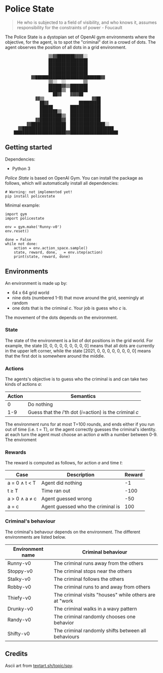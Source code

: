 # Police State

> He who is subjected to a field of visibility, and who knows it, assumes responsibility for the constraints of power - Foucault

The Police State is a dystopian set of OpenAI gym environments where the objective, for the agent, is to spot the "criminal" dot in a crowd of dots. The agent observes the position of all dots in a grid environment.

```
                    ▒▒▓▓████████▓▓▓▓░░                  
                    ██████████████████                  
                    ██████████████████                  
                    ██████████████████                  
                    ██████████████████                  
            ▓▓██████████████████████████████▓▓          
                    ▒▒░░  ░░        ▒▒                  
                    ██████▓▓▒▒████████                  
                    ██████▒▒  ████████                  
                      ██▓▓    ▓▓▓▓██                    
              ▓▓▒▒                      ▓▓██            
                ██▓▓              ██████████            
                ██████        ██████████████            
                ████████▒▒    ██████████████            
                ██████████▒▒  ██████████████            
              ▓▓██████████▓▓  ██████████████            
          ▓▓████████████████  ████████████████░░        
      ▓▓████████████████████  ████████████████████      
    ████████████████████████▓▓██████████████████████
```

## Getting started

Dependencies:
- Python 3

*Police State* is based on OpenAI Gym. You can install the package as follows, which will automatically install all dependencies:

```
# Warning: not implemented yet!
pip install policestate
```

Minimal example:

```
import gym
import policestate

env = gym.make('Runny-v0')
env.reset()

done = False
while not done:
    action = env.action_space.sample()
    state, reward, done, _ = env.step(action)
    print(state, reward, done)
```

## Environments

An environment is made up by:
- 64 x 64 grid world
- nine dots (numbered 1-9) that move around the grid, seemingly at random
- one dots that is the criminal *c*. Your job is guess who *c* is.

The movement of the dots depends on the environment.

### State

The state of the environment is a list of dot positions in the grid world. For example, the state [0, 0, 0, 0, 0, 0, 0, 0, 0] means that all dots are currently in the upper left corner, while the state [2021, 0, 0, 0, 0, 0, 0, 0, 0] means that the first dot is somewhere around the middle.

### Actions

The agents's objective is to guess who the criminal is and can take two kinds of actions *a*:

|Action|Semantics|
|-|-|
|0|Do nothing|
|1-9|Guess that the *i*'th dot (*i*=action) is the criminal *c*|

The environment runs for at most T=100 rounds, and ends either if you run out of time (i.e. t = T), or the agent correctly guesses the criminal's identity. at each turn the agent must choose an action *a* with a number between 0-9. The enviroment

### Rewards

The reward is computed as follows, for action *a* and time *t*:

|Case|Description|Reward|
|-|-|-|
|a = 0 ∧ t < T|Agent did nothing|-1|
|t ≥ T|Time ran out|-100|
|a > 0 ∧ a ≠ c|Agent guessed wrong|-50|
|a = c|Agent guessed who the criminal is|100|

### Criminal's behaviour

The criminal's behavour depends on the environment. The different environments are listed below.

|Environment name|Criminal behaviour|
|-|-|
|Runny-v0|The criminal runs away from the others|
|Stoppy-v0|The criminal stops near the others|
|Stalky-v0|The criminal follows the others|
|Robby-v0|The criminal runs to and away from others|
|Thiefy-v0|The criminal visits "houses" while others are at "work|"
|Drunky-v0|The criminal walks in a wavy pattern|
|Randy-v0|The criminal randomly chooses one behavior|
|Shifty-v0|The criminal randomly shifts between all behaviours|


## Credits

Ascii art from [textart.sh/topic/spy](https://textart.sh/topic/spy).
